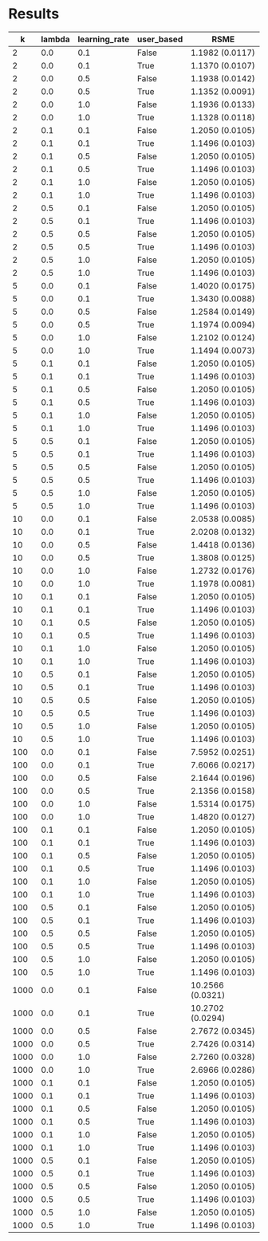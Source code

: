 # Results
| k | lambda | learning_rate | user_based | RSME |
|---|--------|---------------|------------|------|
| 2 | 0.0 | 0.1 | False  | 1.1982 (0.0117) |
| 2 | 0.0 | 0.1 | True  | 1.1370 (0.0107) |
| 2 | 0.0 | 0.5 | False  | 1.1938 (0.0142) |
| 2 | 0.0 | 0.5 | True  | 1.1352 (0.0091) |
| 2 | 0.0 | 1.0 | False  | 1.1936 (0.0133) |
| 2 | 0.0 | 1.0 | True  | 1.1328 (0.0118) |
| 2 | 0.1 | 0.1 | False  | 1.2050 (0.0105) |
| 2 | 0.1 | 0.1 | True  | 1.1496 (0.0103) |
| 2 | 0.1 | 0.5 | False  | 1.2050 (0.0105) |
| 2 | 0.1 | 0.5 | True  | 1.1496 (0.0103) |
| 2 | 0.1 | 1.0 | False  | 1.2050 (0.0105) |
| 2 | 0.1 | 1.0 | True  | 1.1496 (0.0103) |
| 2 | 0.5 | 0.1 | False  | 1.2050 (0.0105) |
| 2 | 0.5 | 0.1 | True  | 1.1496 (0.0103) |
| 2 | 0.5 | 0.5 | False  | 1.2050 (0.0105) |
| 2 | 0.5 | 0.5 | True  | 1.1496 (0.0103) |
| 2 | 0.5 | 1.0 | False  | 1.2050 (0.0105) |
| 2 | 0.5 | 1.0 | True  | 1.1496 (0.0103) |
| 5 | 0.0 | 0.1 | False  | 1.4020 (0.0175) |
| 5 | 0.0 | 0.1 | True  | 1.3430 (0.0088) |
| 5 | 0.0 | 0.5 | False  | 1.2584 (0.0149) |
| 5 | 0.0 | 0.5 | True  | 1.1974 (0.0094) |
| 5 | 0.0 | 1.0 | False  | 1.2102 (0.0124) |
| 5 | 0.0 | 1.0 | True  | 1.1494 (0.0073) |
| 5 | 0.1 | 0.1 | False  | 1.2050 (0.0105) |
| 5 | 0.1 | 0.1 | True  | 1.1496 (0.0103) |
| 5 | 0.1 | 0.5 | False  | 1.2050 (0.0105) |
| 5 | 0.1 | 0.5 | True  | 1.1496 (0.0103) |
| 5 | 0.1 | 1.0 | False  | 1.2050 (0.0105) |
| 5 | 0.1 | 1.0 | True  | 1.1496 (0.0103) |
| 5 | 0.5 | 0.1 | False  | 1.2050 (0.0105) |
| 5 | 0.5 | 0.1 | True  | 1.1496 (0.0103) |
| 5 | 0.5 | 0.5 | False  | 1.2050 (0.0105) |
| 5 | 0.5 | 0.5 | True  | 1.1496 (0.0103) |
| 5 | 0.5 | 1.0 | False  | 1.2050 (0.0105) |
| 5 | 0.5 | 1.0 | True  | 1.1496 (0.0103) |
| 10 | 0.0 | 0.1 | False  | 2.0538 (0.0085) |
| 10 | 0.0 | 0.1 | True  | 2.0208 (0.0132) |
| 10 | 0.0 | 0.5 | False  | 1.4418 (0.0136) |
| 10 | 0.0 | 0.5 | True  | 1.3808 (0.0125) |
| 10 | 0.0 | 1.0 | False  | 1.2732 (0.0176) |
| 10 | 0.0 | 1.0 | True  | 1.1978 (0.0081) |
| 10 | 0.1 | 0.1 | False  | 1.2050 (0.0105) |
| 10 | 0.1 | 0.1 | True  | 1.1496 (0.0103) |
| 10 | 0.1 | 0.5 | False  | 1.2050 (0.0105) |
| 10 | 0.1 | 0.5 | True  | 1.1496 (0.0103) |
| 10 | 0.1 | 1.0 | False  | 1.2050 (0.0105) |
| 10 | 0.1 | 1.0 | True  | 1.1496 (0.0103) |
| 10 | 0.5 | 0.1 | False  | 1.2050 (0.0105) |
| 10 | 0.5 | 0.1 | True  | 1.1496 (0.0103) |
| 10 | 0.5 | 0.5 | False  | 1.2050 (0.0105) |
| 10 | 0.5 | 0.5 | True  | 1.1496 (0.0103) |
| 10 | 0.5 | 1.0 | False  | 1.2050 (0.0105) |
| 10 | 0.5 | 1.0 | True  | 1.1496 (0.0103) |
| 100 | 0.0 | 0.1 | False  | 7.5952 (0.0251) |
| 100 | 0.0 | 0.1 | True  | 7.6066 (0.0217) |
| 100 | 0.0 | 0.5 | False  | 2.1644 (0.0196) |
| 100 | 0.0 | 0.5 | True  | 2.1356 (0.0158) |
| 100 | 0.0 | 1.0 | False  | 1.5314 (0.0175) |
| 100 | 0.0 | 1.0 | True  | 1.4820 (0.0127) |
| 100 | 0.1 | 0.1 | False  | 1.2050 (0.0105) |
| 100 | 0.1 | 0.1 | True  | 1.1496 (0.0103) |
| 100 | 0.1 | 0.5 | False  | 1.2050 (0.0105) |
| 100 | 0.1 | 0.5 | True  | 1.1496 (0.0103) |
| 100 | 0.1 | 1.0 | False  | 1.2050 (0.0105) |
| 100 | 0.1 | 1.0 | True  | 1.1496 (0.0103) |
| 100 | 0.5 | 0.1 | False  | 1.2050 (0.0105) |
| 100 | 0.5 | 0.1 | True  | 1.1496 (0.0103) |
| 100 | 0.5 | 0.5 | False  | 1.2050 (0.0105) |
| 100 | 0.5 | 0.5 | True  | 1.1496 (0.0103) |
| 100 | 0.5 | 1.0 | False  | 1.2050 (0.0105) |
| 100 | 0.5 | 1.0 | True  | 1.1496 (0.0103) |
| 1000 | 0.0 | 0.1 | False  | 10.2566 (0.0321) |
| 1000 | 0.0 | 0.1 | True  | 10.2702 (0.0294) |
| 1000 | 0.0 | 0.5 | False  | 2.7672 (0.0345) |
| 1000 | 0.0 | 0.5 | True  | 2.7426 (0.0314) |
| 1000 | 0.0 | 1.0 | False  | 2.7260 (0.0328) |
| 1000 | 0.0 | 1.0 | True  | 2.6966 (0.0286) |
| 1000 | 0.1 | 0.1 | False  | 1.2050 (0.0105) |
| 1000 | 0.1 | 0.1 | True  | 1.1496 (0.0103) |
| 1000 | 0.1 | 0.5 | False  | 1.2050 (0.0105) |
| 1000 | 0.1 | 0.5 | True  | 1.1496 (0.0103) |
| 1000 | 0.1 | 1.0 | False  | 1.2050 (0.0105) |
| 1000 | 0.1 | 1.0 | True  | 1.1496 (0.0103) |
| 1000 | 0.5 | 0.1 | False  | 1.2050 (0.0105) |
| 1000 | 0.5 | 0.1 | True  | 1.1496 (0.0103) |
| 1000 | 0.5 | 0.5 | False  | 1.2050 (0.0105) |
| 1000 | 0.5 | 0.5 | True  | 1.1496 (0.0103) |
| 1000 | 0.5 | 1.0 | False  | 1.2050 (0.0105) |
| 1000 | 0.5 | 1.0 | True  | 1.1496 (0.0103) |

